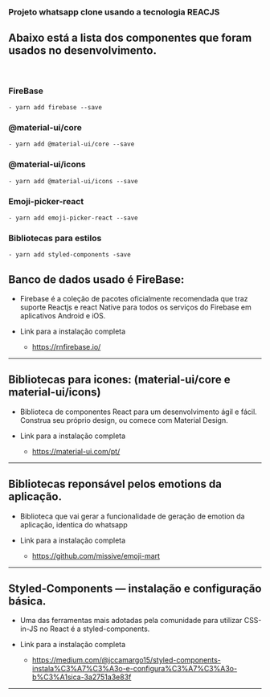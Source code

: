 ### Projeto whatsapp clone usando a tecnologia <b>REACJS</b>

## Abaixo está a lista dos componentes que foram usados no desenvolvimento.

<br>

### FireBase
	- yarn add firebase --save

### @material-ui/core

	- yarn add @material-ui/core --save

### @material-ui/icons

	- yarn add @material-ui/icons --save

### Emoji-picker-react

	- yarn add emoji-picker-react --save

### Bibliotecas para estilos
	- yarn add styled-components -save	

## Banco de dados usado é FireBase:
* Firebase é a coleção de pacotes oficialmente recomendada que traz suporte Reactjs e react Native para todos os serviços do Firebase em aplicativos Android e iOS.

* Link para a instalação completa 
	* https://rnfirebase.io/ 

<hr>

## Bibliotecas para icones: (material-ui/core e material-ui/icons)

* Biblioteca de componentes React para um desenvolvimento ágil e fácil. Construa seu próprio design, ou comece com Material Design.

* Link para a instalação completa
	* https://material-ui.com/pt/

<hr>

## Bibliotecas reponsável pelos emotions da aplicação.

* Biblioteca que vai gerar a funcionalidade de geração de emotion da aplicação, identica do whatsapp

* Link para a instalação completa
	* https://github.com/missive/emoji-mart

<hr>

## Styled-Components — instalação e configuração básica.

* Uma das ferramentas mais adotadas pela comunidade para utilizar CSS-in-JS no React é a styled-components. 

* Link para a instalação completa
	* https://medium.com/@jccamargo15/styled-components-instala%C3%A7%C3%A3o-e-configura%C3%A7%C3%A3o-b%C3%A1sica-3a2751a3e83f

<hr>
